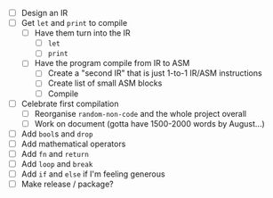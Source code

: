 - [ ] Design an IR
- [ ] Get `let` and `print` to compile
  - [ ] Have them turn into the IR
    - [ ] `let`
    - [ ] `print`
  - [ ] Have the program compile from IR to ASM
    - [ ] Create a "second IR" that is just 1-to-1 IR/ASM instructions
    - [ ] Create list of small ASM blocks
    - [ ] Compile
- [ ] Celebrate first compilation
  - [ ] Reorganise `random-non-code` and the whole project overall
  - [ ] Work on document (gotta have 1500-2000 words by August...)
- [ ] Add `bool`s and `drop`
- [ ] Add mathematical operators
- [ ] Add `fn` and `return`
- [ ] Add `loop` and `break`
- [ ] Add `if` and `else` if I'm feeling generous
- [ ] Make release / package?